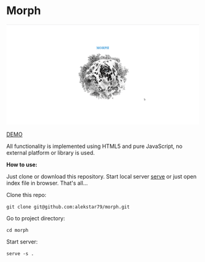 # Morph

![review](review.gif "Morph")

[DEMO](https://alekstar79.github.io/morphing)

All functionality is implemented using HTML5 and pure JavaScript, no external platform or library is used.

**How to use:**

Just clone or download this repository. Start local server [serve](https://github.com/vercel/serve)
or just open index file in browser. That's all...

Clone this repo:
```shell
git clone git@github.com:alekstar79/morph.git
```
Go to project directory:
```shell
cd morph
```
Start server:
```shell
serve -s .
```
